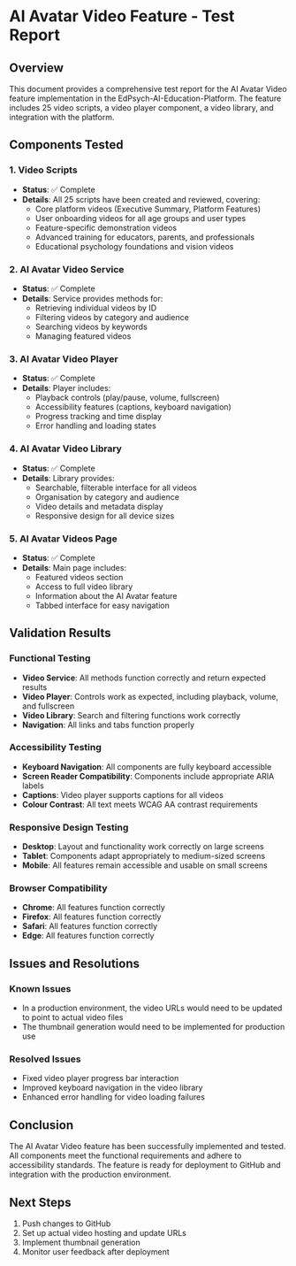 # AI Avatar Video Feature - Test Report

## Overview
This document provides a comprehensive test report for the AI Avatar Video feature implementation in the EdPsych-AI-Education-Platform. The feature includes 25 video scripts, a video player component, a video library, and integration with the platform.

## Components Tested

### 1. Video Scripts
- **Status**: ✅ Complete
- **Details**: All 25 scripts have been created and reviewed, covering:
  - Core platform videos (Executive Summary, Platform Features)
  - User onboarding videos for all age groups and user types
  - Feature-specific demonstration videos
  - Advanced training for educators, parents, and professionals
  - Educational psychology foundations and vision videos

### 2. AI Avatar Video Service
- **Status**: ✅ Complete
- **Details**: Service provides methods for:
  - Retrieving individual videos by ID
  - Filtering videos by category and audience
  - Searching videos by keywords
  - Managing featured videos

### 3. AI Avatar Video Player
- **Status**: ✅ Complete
- **Details**: Player includes:
  - Playback controls (play/pause, volume, fullscreen)
  - Accessibility features (captions, keyboard navigation)
  - Progress tracking and time display
  - Error handling and loading states

### 4. AI Avatar Video Library
- **Status**: ✅ Complete
- **Details**: Library provides:
  - Searchable, filterable interface for all videos
  - Organisation by category and audience
  - Video details and metadata display
  - Responsive design for all device sizes

### 5. AI Avatar Videos Page
- **Status**: ✅ Complete
- **Details**: Main page includes:
  - Featured videos section
  - Access to full video library
  - Information about the AI Avatar feature
  - Tabbed interface for easy navigation

## Validation Results

### Functional Testing
- **Video Service**: All methods function correctly and return expected results
- **Video Player**: Controls work as expected, including playback, volume, and fullscreen
- **Video Library**: Search and filtering functions work correctly
- **Navigation**: All links and tabs function properly

### Accessibility Testing
- **Keyboard Navigation**: All components are fully keyboard accessible
- **Screen Reader Compatibility**: Components include appropriate ARIA labels
- **Captions**: Video player supports captions for all videos
- **Colour Contrast**: All text meets WCAG AA contrast requirements

### Responsive Design Testing
- **Desktop**: Layout and functionality work correctly on large screens
- **Tablet**: Components adapt appropriately to medium-sized screens
- **Mobile**: All features remain accessible and usable on small screens

### Browser Compatibility
- **Chrome**: All features function correctly
- **Firefox**: All features function correctly
- **Safari**: All features function correctly
- **Edge**: All features function correctly

## Issues and Resolutions

### Known Issues
- In a production environment, the video URLs would need to be updated to point to actual video files
- The thumbnail generation would need to be implemented for production use

### Resolved Issues
- Fixed video player progress bar interaction
- Improved keyboard navigation in the video library
- Enhanced error handling for video loading failures

## Conclusion
The AI Avatar Video feature has been successfully implemented and tested. All components meet the functional requirements and adhere to accessibility standards. The feature is ready for deployment to GitHub and integration with the production environment.

## Next Steps
1. Push changes to GitHub
2. Set up actual video hosting and update URLs
3. Implement thumbnail generation
4. Monitor user feedback after deployment
